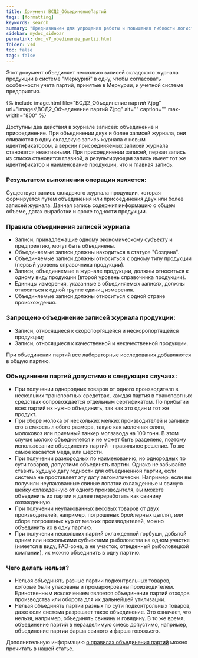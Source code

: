 ```yaml
---
title: Документ ВСД2_ОбъединениеПартий
tags: [formatting]
keywords: search
summary: "Предназначен для упрощения работы и повышения гибкости логистических и технологических процессов."
sidebar: mydoc_sidebar
permalink: doc_v7_obedinenie_partii.html
folder: vsd
toc: false
tags: false
---
```


<style>
.result {
background-color: #000000;
border: 1px solid #dedede;
padding: 10px;
margin-top: 10px;
margin-bottom: 10px;
}
</style>


Этот документ объединяет несколько записей складского журнала продукции в системе "Меркурий" в одну, чтобы согласовать особенности учета партий, принятые в Меркурии, и учетной системе предприятия.

{% include image.html file="ВСД2_Объединение партий 7.jpg" url="images\ВСД2_Объединение партий 7.jpg" alt="" caption="" max-width="800" %}

Доступны два действия в журнале записей: объединение и присоединение. При объединении двух и более записей журнала, они сливаются в одну складскую запись журнала с новым идентификатором, а версии присоединяемых записей журнала становятся неактивными. При присоединении записей, первая запись из списка становится главной, а результирующая запись имеет тот же идентификатор и наименование продукции, что и главная запись.

### **Результатом выполнения операции является:**

Существует запись складского журнала продукции, которая формируется путем объединения или присоединения двух или более записей журнала. Данная запись содержит информацию о общем объеме, датах выработки и сроке годности продукции.

### **Правила объединения записей журнала**

- Записи, принадлежащие одному экономическому субъекту и предприятию, могут быть объединены.
- Объединяемые записи должны находиться в статусе "Создана".
- Объединяемые записи должны относиться к одному типу продукции (первый уровень справочника продукции).
- Записи, объединяемые в журнале продукции, должны относиться к одному виду продукции (второй уровень справочника продукции).
- Единицы измерения, указанные в объединяемых записях, должны относиться к одной группе единиц измерения.
- Объединяемые записи должны относиться к одной стране происхождения.

### **Запрещено объединение записей журнала продукции:**

- Записи, относящиеся к скоропортящейся и нескоропортящейся продукции;
- Записи, относящиеся к качественной и некачественной продукции.

При объединении партий все лабораторные исследования добавляются в общую партию.

### **Объединение партий допустимо в следующих случаях:**

- При получении однородных товаров от одного производителя в нескольких транспортных средствах, каждая партия в транспортных средствах сопровождается отдельным сертификатом. По прибытии всех партий их нужно объединить, так как это один и тот же продукт.
- При сборе молока от нескольких мелких производителей и заливке его в емкость любого размера, такую как молочная фляга, молоковоз или приемный танкер молзавода на 100 тонн. В этом случае молоко объединяется и не может быть разделено, поэтому использование объединения партий - правильное решение. То же самое касается меда, или шерсти.
- При получении разнородных по наименованию, но однородных по сути товаров, допустимо объединять партии. Однако не забывайте ставить худшую дату годности для объединенной партии, если система не проставляет эту дату автоматически. Например, если вы получили неупакованные свиные лопатки охлажденные и свиную шейку охлажденную от одного производителя, вы можете объединить их партии и далее переработать как свинину охлажденную.
- При получении неупакованных весовых товаров от двух производителей, например, потрошеных бройлерных цыплят, или сборе потрошеных кур от мелких производителей, можно объединить их в одну партию.
- При получении нескольких партий охлажденной горбуши, добытой одним или несколькими субъектами рыболовства на одном участке (имеется в виду, FAO-зона, а не участок, отведенный рыболовецкой компании), их можно объединить в одну партию.

### Чего делать нельзя?

- Нельзя объединять разные партии подконтрольных товаров, которые были упакованы и промаркированы производителем. Единственным исключением является объединение партий отходов производства или оборота для их дальнейшей утилизации.
- Нельзя объединять партии разных по сути подконтрольных товаров, даже если система разрешает такое объединение. Это означает, что нельзя, например, объединять свинину и говядину. В то же время, объединение партий в неразделимую смесь допустимо, например, объединение партии фарша свиного и фарша говяжьего.

Дополнительную информацию [о правилах объединения партий](https://kb99.pro/party_associations) можно прочитать в нашей статье.
